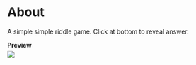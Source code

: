 # About
A simple simple riddle game. Click at bottom to reveal answer.

<b>Preview</b><br>
<img src="https://i.imgur.com/zeyuBRN.png" style="margin-top: 5px; max-height: 200px;"/>
